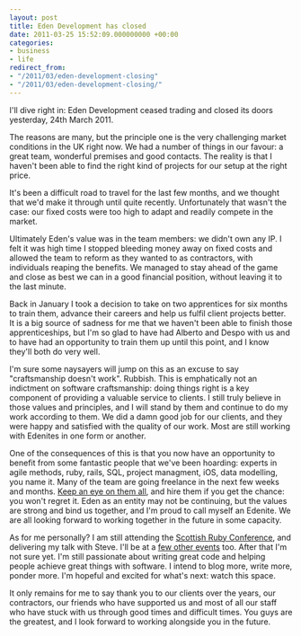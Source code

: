 ```yaml
---
layout: post
title: Eden Development has closed
date: 2011-03-25 15:52:09.000000000 +00:00
categories:
- business
- life
redirect_from:
- "/2011/03/eden-development-closing"
- "/2011/03/eden-development-closing/"
---
```

I'll dive right in: Eden Development ceased trading and closed its doors yesterday, 24th March 2011.

The reasons are many, but the principle one is the very challenging market conditions in the UK right now. We had a number of things in our favour: a great team, wonderful premises and good contacts. The reality is that I haven't been able to find the right kind of projects for our setup at the right price.

It's been a difficult road to travel for the last few months, and we thought that we'd make it through until quite recently. Unfortunately that wasn't the case: our fixed costs were too high to adapt and readily compete in the market.

Ultimately Eden's value was in the team members: we didn't own any IP. I felt it was high time I stopped bleeding money away on fixed costs and allowed the team to reform as they wanted to as contractors, with individuals reaping the benefits. We managed to stay ahead of the game and close as best we can in a good financial position, without leaving it to the last minute.

Back in January I took a decision to take on two apprentices for six months to train them, advance their careers and help us fulfil client projects better. It is a big source of sadness for me that we haven't been able to finish those apprenticeships, but I'm so glad to have had Alberto and Despo with us and to have had an opportunity to train them up until this point, and I know they'll both do very well.

I'm sure some naysayers will jump on this as an excuse to say "craftsmanship doesn't work". Rubbish. This is emphatically not an indictment on software craftsmanship: doing things right is a key component of providing a valuable service to clients. I still truly believe in those values and principles, and I will stand by them and continue to do my work according to them. We did a damn good job for our clients, and they were happy and satisfied with the quality of our work. Most are still working with Edenites in one form or another.

One of the consequences of this is that you now have an opportunity to benefit from some fantastic people that we've been hoarding: experts in agile methods, ruby, rails, SQL, project managment, iOS, data modelling, you name it. Many of the team are going freelance in the next few weeks and months. [Keep an eye on them all](http://twitter.com/chrismdp/edenites), and hire them if you get the chance: you won't regret it. Eden as an entity may not be continuing, but the values are strong and bind us together, and I'm proud to call myself an Edenite. We are all looking forward to working together in the future in some capacity.

As for me personally? I am still attending the [Scottish Ruby Conference](http://scottishrubyconference.com/), and delivering my talk with Steve. I'll be at a [few other events](http://lanyrd.com/people/chrismdp/) too. After that I'm not sure yet. I'm still passionate about writing great code and helping people achieve great things with software. I intend to blog more, write more, ponder more. I'm hopeful and excited for what's next: watch this space.

It only remains for me to say thank you to our clients over the years, our contractors, our friends who have supported us and most of all our staff who have stuck with us through good times and difficult times. You guys are the greatest, and I look forward to working alongside you in the future.
